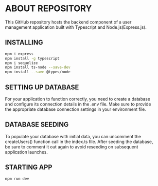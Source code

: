 # ABOUT REPOSITORY
This GitHub repository hosts the backend component of a user management application built with Typescript and Node.js(Express.js).

## INSTALLING
```bash
npm i express  
npm install -g typescript
npm i sequelize
npm install ts-node --save-dev
npm install --save @types/node
```

## SETTING UP DATABASE
For your application to function correctly, you need to create a database and configure its connection details in the .env file. Make sure to provide the appropriate database connection settings in your environment file.

## DATABASE SEEDING
To populate your database with initial data, you can uncomment the createUsers() function call in the index.ts file. After seeding the database, be sure to comment it out again to avoid reseeding on subsequent application launches.

## STARTING APP
```bash
npm run dev
```

